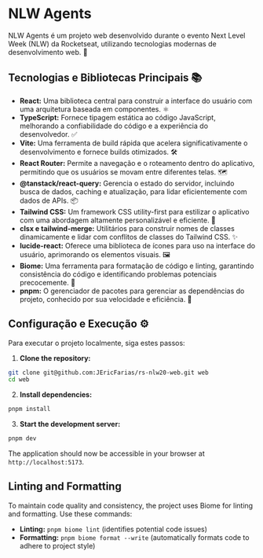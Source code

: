 # NLW Agents

NLW Agents é um projeto web desenvolvido durante o evento Next Level Week (NLW) da Rocketseat, utilizando tecnologias modernas de desenvolvimento web. 🚀

## Tecnologias e Bibliotecas Principais 📚

- **React:** Uma biblioteca central para construir a interface do usuário com uma arquitetura baseada em componentes. ⚛️
- **TypeScript:** Fornece tipagem estática ao código JavaScript, melhorando a confiabilidade do código e a experiência do desenvolvedor. ✅
- **Vite:** Uma ferramenta de build rápida que acelera significativamente o desenvolvimento e fornece builds otimizados. 🛠️
- **React Router:** Permite a navegação e o roteamento dentro do aplicativo, permitindo que os usuários se movam entre diferentes telas. 🗺️
- **@tanstack/react-query:** Gerencia o estado do servidor, incluindo busca de dados, caching e atualização, para lidar eficientemente com dados de APIs. 📦
- **Tailwind CSS:** Um framework CSS utility-first para estilizar o aplicativo com uma abordagem altamente personalizável e eficiente. 🎨
- **clsx e tailwind-merge:** Utilitários para construir nomes de classes dinamicamente e lidar com conflitos de classes do Tailwind CSS. ✨
- **lucide-react:** Oferece uma biblioteca de ícones para uso na interface do usuário, aprimorando os elementos visuais. 🖼️
- **Biome:** Uma ferramenta para formatação de código e linting, garantindo consistência do código e identificando problemas potenciais precocemente. 🧹
- **pnpm:** O gerenciador de pacotes para gerenciar as dependências do projeto, conhecido por sua velocidade e eficiência. 🚀

## Configuração e Execução ⚙️

Para executar o projeto localmente, siga estes passos:

1.  **Clone the repository:**

```bash
git clone git@github.com:JEricFarias/rs-nlw20-web.git web
cd web
```

2.  **Install dependencies:**

```bash
pnpm install
```

3.  **Start the development server:**

```bash
pnpm dev
```

The application should now be accessible in your browser at `http://localhost:5173`.

## Linting and Formatting

To maintain code quality and consistency, the project uses Biome for linting and formatting. Use these commands:

- **Linting:** `pnpm biome lint` (identifies potential code issues)
- **Formatting:** `pnpm biome format --write` (automatically formats code to adhere to project style)
